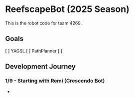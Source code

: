 # ReefscapeBot (2025 Season)

This is the robot code for team 4269. 

## Goals
[ ] YAGSL
[ ] PathPlanner
[ ]

## Development Journey

### 1/9 - Starting with Remi (Crescendo Bot)
* 